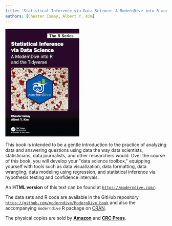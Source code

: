 ```yaml
---
title: 'Statistical Inference via Data Science: A ModernDive into R and the Tidyverse'
authors: [Chester Ismay, Albert Y. Kim]
---
```


![](cover.png) 

This book is intended to be a gentle introduction to the practice of analyzing data and answering questions using data the way data scientists, statisticians, data journalists, and other researchers would. Over the course of this book, you will develop your "data science toolbox," equipping yourself with tools such as data visualization, data formatting, data wrangling, data modeling using regression, and statistical inference via hypothesis testing and confidence intervals.

An **HTML version** of this text can be found at [`https://moderndive.com/`](https://moderndive.com/). 

The data sets and R code are available in the GitHub repository [`https://github.com/moderndive/ModernDive_book`](https://github.com/moderndive/ModernDive_book) and also the accompanying `moderndive` R package on [CRAN](https://cran.r-project.org/package=moderndive).

The physical copies are sold by [**Amazon**](https://www.amazon.com/Statistical-Inference-via-Data-Science/dp/0367409828/) and [**CRC Press**](https://www.crcpress.com/Statistical-Inference-via-Data-Science-A-ModernDive-into-R-and-the-Tidyverse/Ismay-Kim/p/book/9780367409821). 
